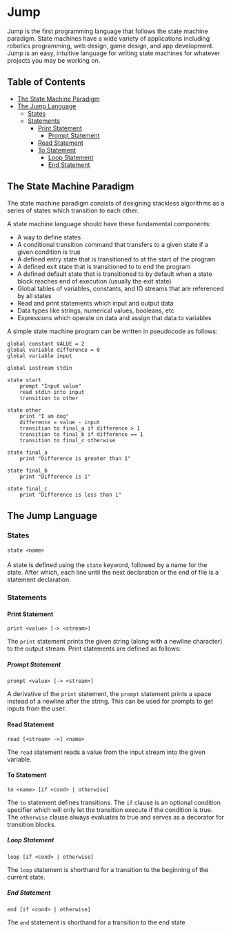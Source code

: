 # Jump

Jump is the first programming language that follows the state machine paradigm. State machines have a wide variety of applications including robotics programming, web design, game design, and app development. Jump is an easy, intuitive language for writing state machines for whatever projects you may be working on.

## Table of Contents
 - [The State Machine Paradigm](#the-state-machine-paradigm)
 - [The Jump Language](#the-jump-language)
 	- [States](#states)
 	- [Statements](#statements)
 		- [Print Statement](#print-statement)
 			- [Prompt Statement](#prompt-statement)
 		- [Read Statement](#read-statement)
 		- [To Statement](#to-statement)
 			- [Loop Statement](#loop-statement)
 			- [End Statement](#end-statement)

## The State Machine Paradigm

The state machine paradigm consists of designing stackless algorithms as a series of states which transition to each other.

A state machine language should have these fundamental components:

- A way to define states
- A conditional transition command that transfers to a given state if a given condition is true
- A defined entry state that is transitioned to at the start of the program
- A defined exit state that is transitioned to to end the program
- A defined default state that is transitioned to by default when a state block reaches end of execution (usually the exit state)
- Global tables of variables, constants, and IO streams that are referenced by all states
- Read and print statements which input and output data
- Data types like strings, numerical values, booleans, etc
- Expressions which operate on data and assign that data to variables

A simple state machine program can be written in pseudocode as follows:

	global constant VALUE = 2
	global variable difference = 0
	global variable input

	global iostream stdin

	state start
		prompt "Input value"
		read stdin into input
		transition to other

	state other
		print "I am dog"
		difference = value - input
		transition to final_a if difference > 1
		transition to final_b if difference == 1
		transition to final_c otherwise

	state final_a
		print "Difference is greater than 1"

	state final_b
		print "Difference is 1"

	state final_c
		print "Difference is less than 1"

## The Jump Language

### States

	state <name>

A state is defined using the `state` keyword, followed by a name for the state. After which, each line until the next declaration or the end of file is a statement declaration. 

### Statements

#### Print Statement

	print <value> [-> <stream>]

The `print` statement prints the given string (along with a newline character) to the output stream. Print statements are defined as follows:

##### Prompt Statement

	prompt <value> [-> <stream>]

A derivative of the `print` statement, the `prompt` statement prints a space instead of a newline after the string. This can be used for prompts to get inputs from the user.

#### Read Statement

	read [<stream> ->] <name>

The `read` statement reads a value from the input stream into the given variable.

#### To Statement

	to <name> [if <cond> | otherwise]

The `to` statement defines transitions. The `if` clause is an optional condition specifier which will only let the transition execute if the condition is true. The `otherwise` clause always evaluates to true and serves as a decorator for transition blocks.

##### Loop Statement

	loop [if <cond> | otherwise]

The `loop` statement is shorthand for a transition to the beginning of the current state.

##### End Statement

	end [if <cond> | otherwise]

The `end` statement is shorthand for a transition to the end state